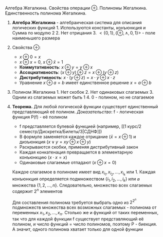 Алгебра Жегалкина. Свойства операции ⊕. Полиномы Жегалкина. Единственность полинома Жегалкина.

1. **Алгебра Жегалкина** - алгебраическая система для описания логических функций
	   1. Используются константы, конъюнкция и Сумма по модулю 2
	   2. Нет отрицания
	   3. $<\{0,1\},\{\oplus,\wedge,0,1\}>$ - поле наименьшего размера
2. Свойства $\oplus$:
	- $x\oplus 0 = x$
	- $x \oplus x = 0$, $x \oplus \bar x = 1$
	- **Коммутативность**: $x \oplus y = y \oplus x$
	- **Ассоциативность**: $(x \oplus y) \oplus z = x \oplus (y \oplus z)$
	- **Дистрибутивность**: $x \cdot (y \oplus z) = x \cdot y \oplus x \cdot z$
	- Уравнение $x \oplus a = b$ имеет единственное решение $x = a \oplus b$
3. Полином Жегалкина
	   1. Нет скобок
	   2. Нет одинаковых слагаемых
	   3. Одним из слагаемых может быть 1
	   4. 0 - полином, но не слагаемое
4. **Теорема.** Для любой логической функции существует единственный представляющий её полином.
   *Доказательство*:
	f - логическая функция
	P(f) - её полином
	   
	- f представляется булевой функцией (например, [[1 курс/2 семестр/Дискретка/Билеты/3|СДНФ]])
	- В формуле заменяется каждое отрицание ($\bar x = x \oplus 1$) и дизъюнкция ($x \vee y = xy \oplus x \oplus y$)
	- Раскрываются скобки, применяя дистрибутивный закон
	- Каждая конкатенация превращается в элементарную конъюнкцию ($x \cdot x = x$)
	- Одинаковые слагаемые отпадают ($x \oplus x = 0$)
	
	Каждое слагаемое в полиноме имеет вид $x_{i_1}, x_{i_2}, \dots, x_{i_k}$ или 1. Каждая конъюнкция определяется подмножеством $\{i_1, i_2, \dots, i_k\}$ или $\varnothing$ множества $\{1, 2, \dots, n\}$. Следовательно, множество всех слагаемых содержит $2^n$ элементов
	
	Для составления полинома требуется выбрать одно из $2^{2^n}$ подмножеств множества всех возможных слагаемых - полинома от переменных $x_1, x_2, \dots, x_n$. Столько же и функций от таких переменных, так что для каждой функции f существует представляющий её полином, и число функций = число полиномов, поэтому P - биекция. А значит, одного полинома хватает только для одной функции
   